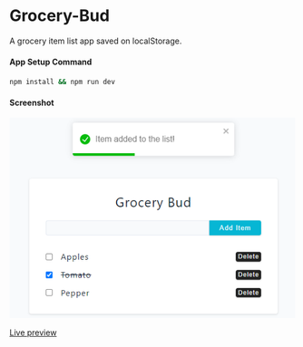 # Grocery-Bud

A grocery item list app saved on localStorage.

#### App Setup Command

```bash
npm install && npm run dev
```

#### Screenshot

![screenshot](screenshot.png)

[Live preview](https://sweet-grocery-bud.netlify.app)
